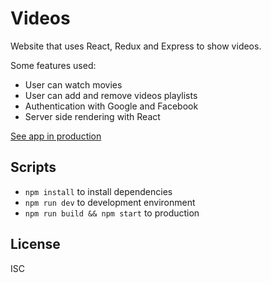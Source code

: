 # Videos
Website that uses React, Redux and Express 
to show videos.


Some features used:

* User can watch movies
* User can add and remove videos playlists
* Authentication with Google and Facebook
* Server side rendering with React


[See app in production](https://alvlinarez.dev)

## Scripts

* `npm install` to install dependencies
* `npm run dev` to development environment
* `npm run build && npm start` to production

## License

ISC

